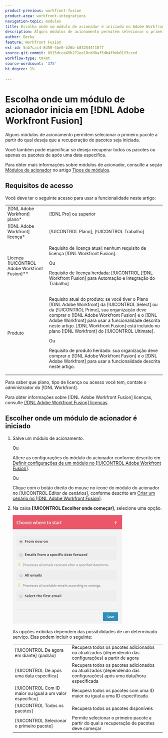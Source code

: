 ```yaml
---
product-previous: workfront-fusion
product-area: workfront-integrations
navigation-topic: modules
title: Escolha onde um módulo de acionador é iniciado no Adobe Workfront Fusion
description: Alguns módulos de acionamento permitem selecionar o primeiro pacote a partir do qual deseja que a recuperação de pacotes seja iniciada.
author: Becky
feature: Workfront Fusion
exl-id: 5ab7cac4-8d50-4be0-b26b-b832544f18f7
source-git-commit: 0915dcce45b271ee18cdd8af5db4f0eb01f3cced
workflow-type: tm+mt
source-wordcount: '375'
ht-degree: 1%

---
```


# Escolha onde um módulo de acionador inicia em [!DNL Adobe Workfront Fusion]

Alguns módulos de acionamento permitem selecionar o primeiro pacote a partir do qual deseja que a recuperação de pacotes seja iniciada.

Você também pode especificar se deseja recuperar todos os pacotes ou apenas os pacotes de após uma data específica.

Para obter mais informações sobre módulos de acionador, consulte a seção [Módulos de acionador](../../workfront-fusion/modules/module-types.md#triggers) no artigo [Tipos de módulos](../../workfront-fusion/modules/module-types.md).

## Requisitos de acesso

Você deve ter o seguinte acesso para usar a funcionalidade neste artigo:

<table style="table-layout:auto">
 <col> 
 <col> 
 <tbody> 
  <tr> 
    <td role="rowheader">[!DNL Adobe Workfront] plano*</td> 
   <td> <p>[!DNL Pro] ou superior</p> </td> 
  </tr> 
  <tr data-mc-conditions=""> 
   <td role="rowheader">[!DNL Adobe Workfront] licença*</td> 
   <td> <p>[!UICONTROL Plano], [!UICONTROL Trabalho]</p> </td> 
  </tr> 
  <tr> 
   <td role="rowheader">Licença [!UICONTROL Adobe Workfront Fusion]**</td> 
   <td>
   <p>Requisito de licença atual: nenhum requisito de licença [!DNL Workfront Fusion].</p>
   <p>Ou</p>
   <p>Requisito de licença herdada: [!UICONTROL [!DNL Workfront Fusion] para Automação e Integração do Trabalho] </p>
   </td> 
  </tr> 
  <tr> 
   <td role="rowheader">Produto</td> 
   <td>
   <p>Requisito atual do produto: se você tiver o Plano [!DNL Adobe Workfront] da [!UICONTROL Select] ou da [!UICONTROL Prime], sua organização deve comprar o [!DNL Adobe Workfront Fusion] e o [!DNL Adobe Workfront] para usar a funcionalidade descrita neste artigo. [!DNL Workfront Fusion] está incluído no plano [!DNL Workfront] do [!UICONTROL Ultimate].</p>
   <p>Ou</p>
   <p>Requisito de produto herdado: sua organização deve comprar o [!DNL Adobe Workfront Fusion] e o [!DNL Adobe Workfront] para usar a funcionalidade descrita neste artigo.</p>
   </td> 
  </tr> 
 </tbody> 
</table>

Para saber que plano, tipo de licença ou acesso você tem, contate o administrador do [!DNL Workfront].

Para obter informações sobre [!DNL Adobe Workfront Fusion] licenças, consulte [[!DNL Adobe Workfront Fusion] licenças](../../workfront-fusion/get-started/license-automation-vs-integration.md).

## Escolher onde um módulo de acionador é iniciado

1. Salve um módulo de acionamento.

   Ou

   Altere as configurações do módulo do acionador conforme descrito em [Definir configurações de um módulo no [!UICONTROL Adobe Workfront Fusion]](../../workfront-fusion/modules/configure-a-modules-settings.md).

   Ou

   Clique com o botão direito do mouse no ícone do módulo do acionador no [!UICONTROL Editor de cenários], conforme descrito em [Criar um cenário no [!DNL Adobe Workfront Fusion]](../../workfront-fusion/scenarios/create-a-scenario.md).

1. Na caixa **[!UICONTROL Escolher onde começar]**, selecione uma opção.

   ![](assets/choose-where-to-start-350x346.jpg)

   As opções exibidas dependem das possibilidades de um determinado serviço. Elas podem incluir o seguinte:

   <table style="table-layout:auto">
        <tr>
            <td>[!UICONTROL De agora em diante] (padrão)</td>
            <td>Recupera todos os pacotes adicionados ou atualizados (dependendo das configurações) a partir de agora</td>
        </tr>
        <tr>
            <td>[!UICONTROL De após uma data específica]</td>
            <td>Recupera todos os pacotes adicionados ou atualizados (dependendo das configurações) após uma data/hora especificada</td>
        </tr>
        <tr>
            <td>[!UICONTROL Com ID maior ou igual a um valor específico]</td>
            <td>Recupera todos os pacotes com uma ID maior ou igual a uma ID especificada</td> 
        </tr>
        <tr>
            <td>[!UICONTROL Todos os pacotes]</td>
            <td>Recupera todos os pacotes disponíveis</td>
        </tr>
        <tr>
            <td>[!UICONTROL Selecionar o primeiro pacote]</td>
            <td>Permite selecionar o primeiro pacote a partir do qual a recuperação de pacotes deve começar</td>
        </tr>
   </table>
